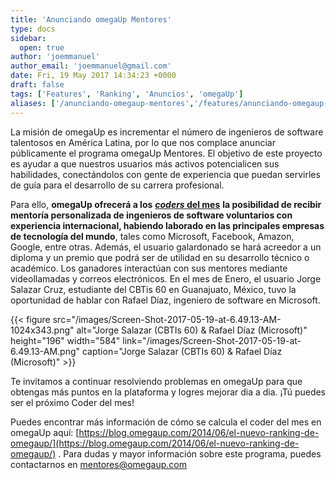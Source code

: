 ```yaml
---
title: 'Anunciando omegaUp Mentores'
type: docs
sidebar:
  open: true
author: 'joemmanuel'
author_email: 'joemmanuel@gmail.com'
date: Fri, 19 May 2017 14:34:23 +0000
draft: false
tags: ['Features', 'Ranking', 'Anuncios', 'omegaUp']
aliases: ['/anunciando-omegaup-mentores','/features/anunciando-omegaup-mentores']
---
```


La misión de omegaUp es incrementar el número de ingenieros de software talentosos en América Latina, por lo que nos complace anunciar públicamente el programa omegaUp Mentores. El objetivo de este proyecto es ayudar a que nuestros usuarios más activos potencialicen sus habilidades, conectándolos con gente de experiencia que puedan servirles de guía para el desarrollo de su carrera profesional.

Para ello, **omegaUp ofrecerá a los** **[_coders_ del mes](https://blog.omegaup.com/2014/06/el-nuevo-ranking-de-omegaup/)** **la posibilidad de recibir mentoría personalizada de ingenieros de software voluntarios con experiencia internacional, habiendo laborado en las principales empresas de tecnología del mundo**, tales como Microsoft, Facebook, Amazon, Google, entre otras. Además, el usuario galardonado se hará acreedor a un diploma y un premio que podrá ser de utilidad en su desarrollo técnico o académico. Los ganadores interactúan con sus mentores mediante videollamadas y correos electrónicos. En el mes de Enero, el usuario Jorge Salazar Cruz, estudiante del CBTis 60 en Guanajuato, México, tuvo la oportunidad de hablar con Rafael Díaz, ingeniero de software en Microsoft.

{{< figure src="/images/Screen-Shot-2017-05-19-at-6.49.13-AM-1024x343.png" alt="Jorge Salazar (CBTIs 60) & Rafael Díaz (Microsoft)" height="196" width="584" link="/images/Screen-Shot-2017-05-19-at-6.49.13-AM.png" caption="Jorge Salazar (CBTIs 60) & Rafael Díaz (Microsoft)" >}}

Te invitamos a continuar resolviendo problemas en omegaUp para que obtengas más puntos en la plataforma y logres mejorar dia a dia. ¡Tú puedes ser el próximo Coder del mes!

Puedes encontrar más información de cómo se calcula el coder del mes en omegaUp aquí: [https://blog.omegaup.com/2014/06/el-nuevo-ranking-de-omegaup/](https://blog.omegaup.com/2014/06/el-nuevo-ranking-de-omegaup/) . Para dudas y mayor información sobre este programa, puedes contactarnos en [mentores@omegaup.com](mailto:mentores@omegaup.com)